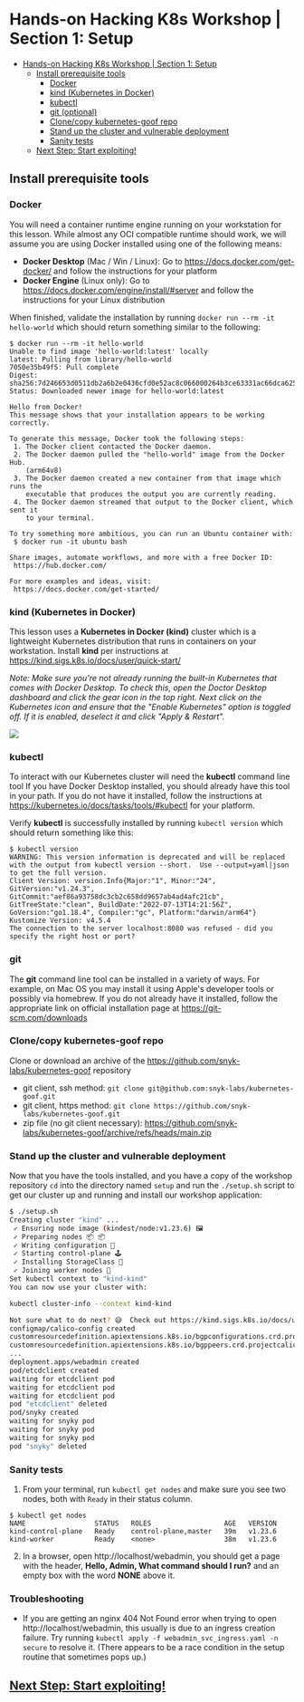 # Hands-on Hacking K8s Workshop | Section 1: Setup

<!-- TOC -->
* [Hands-on Hacking K8s Workshop | Section 1: Setup](#hands-on-hacking-k8s-workshop--section-1--setup)
  * [Install prerequisite tools](#install-prerequisite-tools)
    * [Docker](#docker)
    * [kind (Kubernetes in Docker)](#kind--kubernetes-in-docker-)
    * [kubectl](#kubectl)
    * [git (optional)](#git--optional-)
    * [Clone/copy kubernetes-goof repo](#clonecopy-kubernetes-goof-repo)
    * [Stand up the cluster and vulnerable deployment](#stand-up-the-cluster-and-vulnerable-deployment)
    * [Sanity tests](#sanity-tests)
  * [Next Step: Start exploiting!](#next-step--start-exploiting-)
<!-- TOC -->

## Install prerequisite tools

### Docker
You will need a container runtime engine running on your workstation for this lesson. While almost any OCI compatible runtime
should work, we will assume you are using Docker installed using one of the following means:
* **Docker Desktop** (Mac / Win / Linux): Go to https://docs.docker.com/get-docker/ and follow the instructions for your platform
* **Docker Engine** (Linux only): Go to https://docs.docker.com/engine/install/#server and follow the instructions for your Linux distribution 

When finished, validate the installation by running `docker run --rm -it hello-world` which should return something similar to the following:
```
$ docker run --rm -it hello-world
Unable to find image 'hello-world:latest' locally
latest: Pulling from library/hello-world
7050e35b49f5: Pull complete
Digest: sha256:7d246653d0511db2a6b2e0436cfd0e52ac8c066000264b3ce63331ac66dca625
Status: Downloaded newer image for hello-world:latest

Hello from Docker!
This message shows that your installation appears to be working correctly.

To generate this message, Docker took the following steps:
 1. The Docker client contacted the Docker daemon.
 2. The Docker daemon pulled the "hello-world" image from the Docker Hub.
    (arm64v8)
 3. The Docker daemon created a new container from that image which runs the
    executable that produces the output you are currently reading.
 4. The Docker daemon streamed that output to the Docker client, which sent it
    to your terminal.

To try something more ambitious, you can run an Ubuntu container with:
 $ docker run -it ubuntu bash

Share images, automate workflows, and more with a free Docker ID:
 https://hub.docker.com/

For more examples and ideas, visit:
 https://docs.docker.com/get-started/
```

### kind (Kubernetes in Docker)
This lesson uses a **Kubernetes in Docker (kind)** cluster which is a lightweight Kubernetes distribution that runs in containers on your workstation.
Install **kind** per instructions at https://kind.sigs.k8s.io/docs/user/quick-start/

_Note: Make sure you're not already running the built-in Kubernetes that comes with Docker Desktop.
To check this, open the Doctor Desktop dashboard and click the gear icon in the top right. Next click on the Kubernetes icon and ensure that the "Enable Kubernetes" option is toggled off.
If it is enabled, deselect it and click "Apply & Restart"._

![](/Users/eric/work/git/kubernetes-goof/workshop/media/01-docker-desktop-prefs.png)

### kubectl
To interact with our Kubernetes cluster will need the **kubectl** command line tool
If you have Docker Desktop installed, you should already have this tool in your path.
If you do not have it installed, follow the instructions at https://kubernetes.io/docs/tasks/tools/#kubectl
for your platform.

Verify **kubectl** is successfully installed by running `kubectl version` which should return something like this:
```
$ kubectl version
WARNING: This version information is deprecated and will be replaced with the output from kubectl version --short.  Use --output=yaml|json to get the full version.
Client Version: version.Info{Major:"1", Minor:"24", GitVersion:"v1.24.3", GitCommit:"aef86a93758dc3cb2c658dd9657ab4ad4afc21cb", GitTreeState:"clean", BuildDate:"2022-07-13T14:21:56Z", GoVersion:"go1.18.4", Compiler:"gc", Platform:"darwin/arm64"}
Kustomize Version: v4.5.4
The connection to the server localhost:8080 was refused - did you specify the right host or port?
```
### git
The **git** command line tool can be installed in a variety of ways.  For example, on Mac OS you may install it using Apple's developer tools or possibly via homebrew.
If you do not already have it installed, follow the appropriate link on official installation page at https://git-scm.com/downloads

### Clone/copy kubernetes-goof repo
Clone or download an archive of the https://github.com/snyk-labs/kubernetes-goof repository
* git client, ssh method: `git clone git@github.com:snyk-labs/kubernetes-goof.git`
* git client, https method: `git clone https://github.com/snyk-labs/kubernetes-goof.git`
* zip file (no git client necessary): https://github.com/snyk-labs/kubernetes-goof/archive/refs/heads/main.zip

### Stand up the cluster and vulnerable deployment
Now that you have the tools installed, and you have a copy of the workshop repository `cd` into the directory named `setup` and run the `./setup.sh` script to get our cluster up and running and install our workshop application:
```bash
$ ./setup.sh
Creating cluster "kind" ...
 ✓ Ensuring node image (kindest/node:v1.23.6) 🖼
 ✓ Preparing nodes 📦 📦
 ✓ Writing configuration 📜
 ✓ Starting control-plane 🕹️
 ✓ Installing StorageClass 💾
 ✓ Joining worker nodes 🚜
Set kubectl context to "kind-kind"
You can now use your cluster with:

kubectl cluster-info --context kind-kind

Not sure what to do next? 😅  Check out https://kind.sigs.k8s.io/docs/user/quick-start/
configmap/calico-config created
customresourcedefinition.apiextensions.k8s.io/bgpconfigurations.crd.projectcalico.org created
customresourcedefinition.apiextensions.k8s.io/bgppeers.crd.projectcalico.org created
...
deployment.apps/webadmin created
pod/etcdclient created
waiting for etcdclient pod
waiting for etcdclient pod
waiting for etcdclient pod
pod "etcdclient" deleted
pod/snyky created
waiting for snyky pod
waiting for snyky pod
waiting for snyky pod
pod "snyky" deleted
```

### Sanity tests
1. From your terminal, run `kubectl get nodes` and make sure you see two nodes, both with `Ready` in their status column.

```kubernetes
$ kubectl get nodes
NAME                 STATUS   ROLES                  AGE   VERSION
kind-control-plane   Ready    control-plane,master   39m   v1.23.6
kind-worker          Ready    <none>                 38m   v1.23.6
```
2. In a browser, open http://localhost/webadmin, you should get a page with the header, **Hello, Admin, What command should I run?** and an empty box with the word **NONE** above it.

### Troubleshooting
* If you are getting an nginx 404 Not Found error when trying to open http://localhost/webadmin, this usually is due to an ingress
creation failure.  Try running `kubectl apply -f webadmin_svc_ingress.yaml -n secure` to resolve it.  (There appears to be a race condition in the setup routine that sometimes pops up.)

## [Next Step: Start exploiting!](02a-exploit.md)
